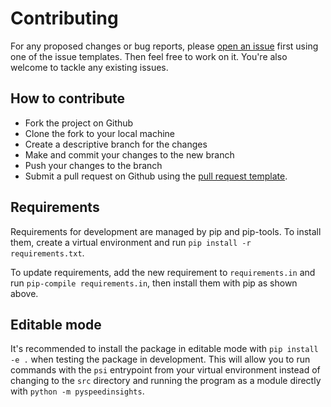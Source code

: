 # Contributing

For any proposed changes or bug reports, please [open an issue](https://github.com/wjh18/pyspeedinsights/issues) first using one of the issue templates. Then feel free to work on it. You're also welcome to tackle any existing issues.

## How to contribute

* Fork the project on Github
* Clone the fork to your local machine
* Create a descriptive branch for the changes
* Make and commit your changes to the new branch
* Push your changes to the branch
* Submit a pull request on Github using the [pull request template](https://github.com/wjh18/pyspeedinsights/blob/master/.github/pull_request_template.md).

## Requirements

Requirements for development are managed by pip and pip-tools. To install them, create a virtual environment and run `pip install -r requirements.txt`.

To update requirements, add the new requirement to `requirements.in` and run `pip-compile requirements.in`, then install them with pip as shown above.

## Editable mode

It's recommended to install the package in editable mode with `pip install -e .` when testing the package in development. This will allow you to run commands with the `psi` entrypoint from your virtual environment instead of changing to the `src` directory and running the program as a module directly with `python -m pyspeedinsights`.
